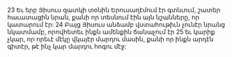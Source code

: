 23 Եւ երբ Յիսուս զատկի տօնին Երուսաղէմում էր գտնւում, շատեր հաւատացին նրան, քանի որ տեսնում էին այն նշանները, որ կատարում էր: 24 Բայց Յիսուս անձամբ վստահութիւն չունէր նրանց նկատմամբ, որովհետեւ ինքն ամենքին ճանաչում էր 25 եւ կարիք չկար, որ որեւէ մէկը վկայէր մարդու մասին, քանի որ ինքն արդէն գիտէր, թէ ինչ կար մարդու հոգու մէջ:
